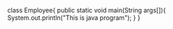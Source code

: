 class Employee{
public static void main(String args[]){
System.out.println("This is java program");
}
}
